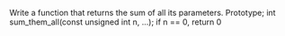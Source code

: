 Write a function that returns the sum of all its parameters. Prototype; int sum_them_all(const unsigned int n, ...); if n == 0, return 0
